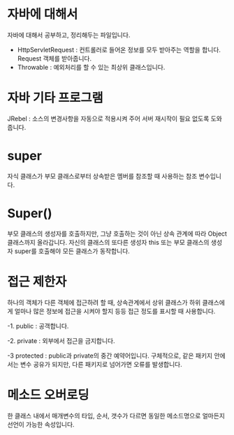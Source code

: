 # 자바에 대해서

자바에 대해서 공부하고, 정리해두는 파일입니다.

- HttpServletRequest : 컨트롤러로 들어온 정보를 모두 받아주는 역할을 합니다. Request 객체를 받아줍니다.
- Throwable : 예외처리를 할 수 있는 최상위 클래스입니다.


# 자바 기타 프로그램

JRebel : 소스의 변경사항을 자동으로 적용시켜 주어 서버 재시작이 필요 없도록 도와줍니다.

# super 

자식 클래스가 부모 클래스로부터 상속받은 멤버를 참조할 때 사용하는 참조 변수입니다.

# Super()

부모 클래스의 생성자를 호출하지만, 그냥 호출하는 것이 아닌 상속 관계에 따라 Object 클래스까지 올라갑니다. 자신의 클래스의 또다른 생성자 this 또는 부모 클래스의 생성자 super를 호출해야 모든 클래스가 동작합니다.

# 접근 제한자

하나의 객체가 다른 객체에 접근하려 할 때, 상속관계에서 상위 클래스가 하위 클래스에게 얼마나 많은 정보에 접근을 시켜야 할지 등등 접근 정도를 표시할 때 사용합니다.

-1. public : 공객합니다.

-2. private : 외부에서 접근을 금지합니다.

-3 protected : public과 private의 중간 예약어입니다. 구체적으로, 같은 패키지 안에서는 변수 공유가 되지만, 다른 패키지로 넘어가면 오류를 발생합니다.

# 메소드 오버로딩

한 클래스 내에서 매개변수의 타입, 순서, 갯수가 다르면 동일한 메소드명으로 얼마든지 선언이 가능한 속성입니다.
